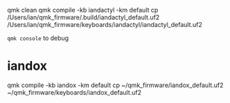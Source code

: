 qmk clean
qmk compile -kb iandactyl -km default
cp /Users/ian/qmk_firmware/.build/iandactyl_default.uf2 /Users/ian/qmk_firmware/keyboards/iandactyl/iandactyl_default.uf2

`qmk console` to debug


# iandox
qmk compile -kb iandox -km default
cp ~/qmk_firmware/iandox_default.uf2 ~/qmk_firmware/keyboards/iandox_default.uf2
